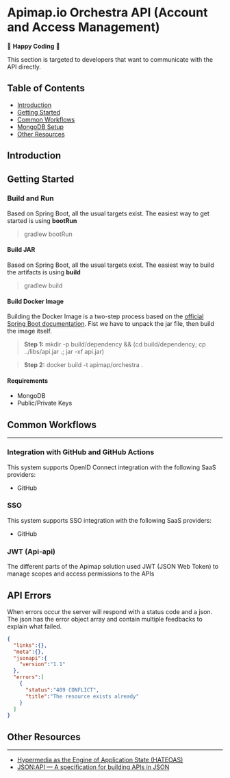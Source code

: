 Apimap.io Orchestra API (Account and Access Management)
=====

🥳 **Happy Coding** 🥳

This section is targeted to developers that want to communicate with the API directly.

## Table of Contents

* [Introduction](#introduction)
* [Getting Started](#getting-started)
* [Common Workflows](#common-workflows)
* [MongoDB Setup](MONGODB.md)
* [Other Resources](#other-resources)

## Introduction

## Getting Started

### Build and Run

Based on Spring Boot, all the usual targets exist. The easiest way to get started is using **bootRun**

> gradlew bootRun

#### Build JAR

Based on Spring Boot, all the usual targets exist. The easiest way to build the artifacts is using **build**

> gradlew build

#### Build Docker Image

Building the Docker Image is a two-step process based on the [official Spring Boot documentation](https://docs.spring.io/spring-cloud-dataflow-admin-cloudfoundry/docs/1.2.x/reference/html/_deploying_docker_applications.html
). Fist we have to unpack the jar file, then build the image itself.

> **Step 1:** mkdir -p build/dependency && (cd build/dependency; cp ../libs/api.jar .; jar -xf api.jar)

> **Step 2:** docker build -t apimap/orchestra .

#### Requirements

- MongoDB 
- Public/Private Keys

## Common Workflows
___

### Integration with GitHub and GitHub Actions

This system supports OpenID Connect integration with the following SaaS providers:
- GitHub

### SSO

This system supports SSO integration with the following SaaS providers:
- GitHub

### JWT (Api-api)

The different parts of the Apimap solution used JWT (JSON Web Token) to manage scopes and access permissions to the APIs

## API Errors

When errors occur the server will respond with a status code and a json. The json has the error object array and contain multiple feedbacks to explain what failed.

```json
{
  "links":{},
  "meta":{},
  "jsonapi":{
    "version":"1.1"
  },
  "errors":[
    {
      "status":"409 CONFLICT",
      "title":"The resource exists already"
    }
  ]
}
```


## Other Resources
___

- [Hypermedia as the Engine of Application State (HATEOAS) ](https://en.wikipedia.org/wiki/HATEOAS)
- [JSON:API — A specification for building APIs in JSON](https://jsonapi.org/)